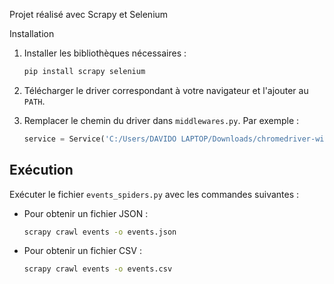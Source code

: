 

Projet réalisé avec Scrapy et Selenium

Installation

1. Installer les bibliothèques nécessaires :
   ```bash
   pip install scrapy selenium
   ```

2. Télécharger le driver correspondant à votre navigateur et l'ajouter au `PATH`.

3. Remplacer le chemin du driver dans `middlewares.py`. Par exemple :
   ```python
   service = Service('C:/Users/DAVIDO LAPTOP/Downloads/chromedriver-win32/chromedriver.exe')
   ```

## Exécution

Exécuter le fichier `events_spiders.py` avec les commandes suivantes :

- Pour obtenir un fichier JSON :
  ```bash
  scrapy crawl events -o events.json
  ```

- Pour obtenir un fichier CSV :
  ```bash
  scrapy crawl events -o events.csv
  ```
```

